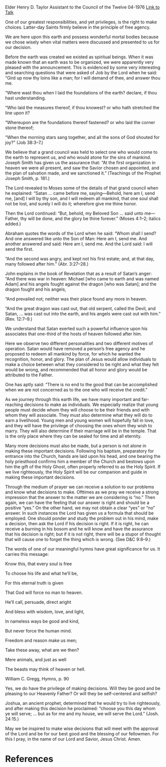 Elder Henry D. Taylor
Assistant to the Council of the Twelve
04-1976
[Link to Talk](https://www.churchofjesuschrist.org/study/general-conference/1976/04/the-right-to-choose?lang=eng)

One of our greatest responsibilities, and yet privileges, is the right to make choices. Latter-day Saints firmly believe in the principle of free agency.

We are here upon this earth and possess wonderful mortal bodies because we chose wisely when vital matters were discussed and presented to us for our decision.

Before the earth was created we existed as spiritual beings. When it was made known that an earth was to be organized, we were apparently very pleased with the announcement. This is evidenced by some very interesting and searching questions that were asked of Job by the Lord when he said: “Gird up now thy loins like a man; for I will demand of thee, and answer thou me.

“Where wast thou when I laid the foundations of the earth? declare, if thou hast understanding.

“Who laid the measures thereof, if thou knowest? or who hath stretched the line upon it?

“Whereupon are the foundations thereof fastened? or who laid the corner stone thereof;

“When the morning stars sang together, and all the sons of God shouted for joy?” (Job 38:3–7.)

We believe that a grand council was held to select one who would come to the earth to represent us, and who would atone for the sins of mankind. Joseph Smith has given us the assurance that: “At the first organization in heaven we were all present, and saw the Savior chosen and appointed, and the plan of salvation made, and we sanctioned it.” (Teachings of the Prophet Joseph Smith, p. 181.)

The Lord revealed to Moses some of the details of that grand council when he explained: “Satan … came before me, saying—Behold, here am I, send me, [and] I will by thy son, and I will redeem all mankind, that one soul shall not be lost, and surely I will do it; wherefore give me thine honor.

Then the Lord continued: “But, behold, my Beloved Son … said unto me—Father, thy will be done, and the glory be thine forever.” (Moses 4:1–2; italics added.)

Abraham quotes the words of the Lord when he said: “Whom shall I send? And one answered like unto the Son of Man: Here am I, send me. And another answered and said: Here am I, send me. And the Lord said: I will send the first.

“And the second was angry, and kept not his first estate; and, at that day, many followed after him.” (Abr. 3:27–28.)

John explains in the book of Revelation that as a result of Satan’s anger: “And there was war in heaven: Michael [who came to earth and was named Adam] and his angels fought against the dragon [who was Satan]; and the dragon fought and his angels,

“And prevailed not; neither was their place found any more in heaven.

“And the great dragon was cast out, that old serpent, called the Devil, and Satan, … was cast out into the earth, and his angels were cast out with him.” (Rev. 12:7–9.)

We understand that Satan exerted such a powerful influence upon his associates that one-third of the hosts of heaven followed after him.

Here we observe two different personalities and two different motives of operation. Satan would have removed a person’s free agency and he proposed to redeem all mankind by force, for which he wanted the recognition, honor, and glory. The plan of Jesus would allow individuals to make a choice between what they considered to be right and what they felt would be wrong, and recommended that all honor and glory would be attributed to the Father.

One has aptly said: “There is no end to the good that can be accomplished when we are not concerned as to the one who will receive the credit.”

As we journey through this earth life, we have many important and far-reaching decisions to make as individuals. We especially realize that young people must decide whom they will choose to be their friends and with whom they will associate. They must also determine what they will do to earn a livelihood. Young men and young women will hopefully fall in love, and they will have the privilege of choosing the ones whom they wish to marry. They will also determine if their marriage will be in the temple. That is the only place where they can be sealed for time and all eternity.

Many more decisions must also be made, but a person is not alone in making these important decisions. Following his baptism, preparatory for entrance into the Church, hands are laid upon his head, and one bearing the holy priesthood confirms him a member of the Church and bestows upon him the gift of the Holy Ghost, often properly referred to as the Holy Spirit. If we live righteously, the Holy Spirit will be our companion and guide in making these important decisions.

Through the medium of prayer we can receive a solution to our problems and know what decisions to make. Ofttimes as we pray we receive a strong impression that the answer to the matter we are considering is “no.” Then again, we can have the feeling that our answer is right and should be a positive “yes.” On the other hand, we may not obtain a clear “yes” or “no” answer. In such instances the Lord has given us a formula that should be employed. One should ponder and study the problem out in his mind, make a decision, then ask the Lord if his decision is right. If it is right, he can receive a burning in his bosom and he will know and have the assurance that his decision is right; but if it is not right, there will be a stupor of thought that will cause one to forget the thing which is wrong. (See D&C 9:8–9.)

The words of one of our meaningful hymns have great significance for us. It carries this message:





Know this, that every soul is free

To choose his life and what he’ll be,

For this eternal truth is given

That God will force no man to heaven.





He’ll call, persuade, direct aright

And bless with wisdom, love, and light,

In nameless ways be good and kind,

But never force the human mind.





Freedom and reason make us men;

Take these away, what are we then?

Mere animals, and just as well

The beasts may think of heaven or hell.





William C. Gregg, Hymns, p. 90





Yes, we do have the privilege of making decisions. Will they be good and be pleasing to our Heavenly Father? Or will they be self-centered and selfish?

Joshua, an ancient prophet, determined that he would try to live righteously, and after making this decision he proclaimed: “choose you this day whom ye will serve; … but as for me and my house, we will serve the Lord.” (Josh. 24:15.)

May we be inspired to make wise decisions that will meet with the approval of the Lord and be for our best good and the blessing of our fellowmen. For this I pray, in the name of our Lord and Savior, Jesus Christ. Amen.

# References
